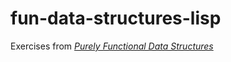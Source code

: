 # fun-data-structures-lisp

Exercises from [*Purely Functional Data Structures*](https://www.cambridge.org/core/books/purely-functional-data-structures/0409255DA1B48FA731859AC72E34D494)
